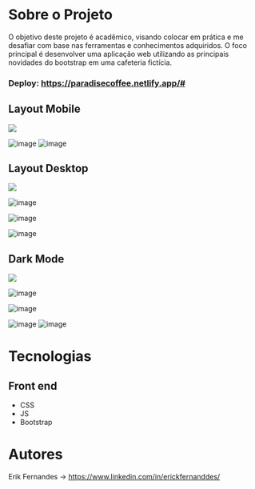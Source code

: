 # Sobre o Projeto
O objetivo deste projeto é acadêmico, visando colocar em prática e me desafiar com base nas ferramentas e conhecimentos adquiridos. O foco principal é desenvolver uma aplicação web utilizando as principais novidades do bootstrap em uma cafeteria fictícia.

### Deploy: https://paradisecoffee.netlify.app/#

## Layout Mobile 
<img src="http://img.shields.io/static/v1?label=STATUS&message=FINALIZADO&color=GREEN&style=for-the-badge"/>

![image](https://github.com/ericckao/aspnetcore-mvc-socorrodesk/assets/88864793/f20e5361-7750-43b8-9a5e-af025cc66ac1)
![image](https://github.com/ericckao/aspnetcore-mvc-socorrodesk/assets/88864793/6788dcd7-03e3-42a8-9d1f-b39d0f6a72ff)

## Layout Desktop 
<img src="http://img.shields.io/static/v1?label=STATUS&message=FINALIZADO&color=GREEN&style=for-the-badge"/>

![image](https://github.com/ericckao/aspnetcore-mvc-socorrodesk/assets/88864793/fa41478f-8de1-4a28-824b-0d8332572b11)

![image](https://github.com/ericckao/aspnetcore-mvc-socorrodesk/assets/88864793/9153a575-6a31-47f4-8e1f-6584cc5a62fe)

![image](https://github.com/ericckao/aspnetcore-mvc-socorrodesk/assets/88864793/62c3184b-b7b5-4da8-90f3-5f1de99588b5)


## Dark Mode
<img src="http://img.shields.io/static/v1?label=STATUS&message=FINALIZADO&color=GREEN&style=for-the-badge"/>

![image](https://github.com/ericckao/aspnetcore-mvc-socorrodesk/assets/88864793/a91dead3-910d-4381-9763-a7d5f96f7af1)

![image](https://github.com/ericckao/aspnetcore-mvc-socorrodesk/assets/88864793/14bb8f7a-0efb-40e8-acd4-9596ab8c9211)

![image](https://github.com/ericckao/aspnetcore-mvc-socorrodesk/assets/88864793/b20920cd-f778-400b-858f-20caa8ce383b)
![image](https://github.com/ericckao/aspnetcore-mvc-socorrodesk/assets/88864793/837199c8-e362-4223-a46a-4f645319ed93)

# Tecnologias
## Front end
- CSS
- JS
- Bootstrap


# Autores
Erik Fernandes → https://www.linkedin.com/in/erickfernanddes/ <br>


